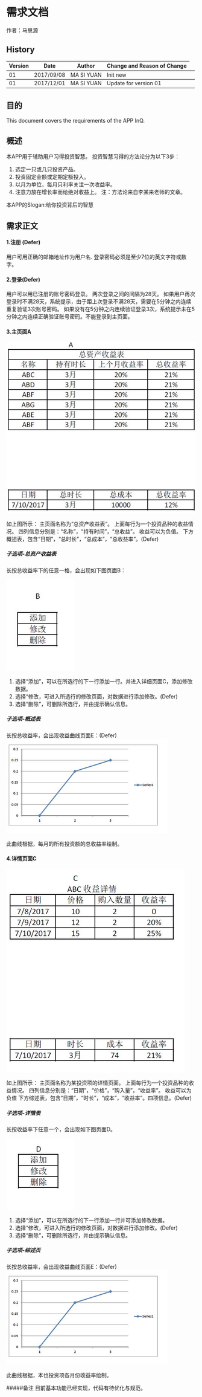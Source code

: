 # 需求文档

作者：马思源

## History

<table>
<thead>
<tr>
<th>Version</th>
<th>Date</th>
<th>Author</th>
<th>Change and Reason of Change</th>
</tr>
</thead>
<tbody>
<tr>
<td>01</td>
<td>2017/09/08</td>
<td>MA SI YUAN</td>
<td>Init new</td>
</tr>
<tr>
</thead>
<tbody>
<tr>
<td>01</td>
<td>2017/12/01</td>
<td>MA SI YUAN</td>
<td>Update for version 01</td>
<td></td>
</tr>
</tbody>
</table>

## 目的

This document covers the requirements of the APP InQ.

## 概述

本APP用于辅助用户习得投资智慧。
投资智慧习得的方法论分为以下3步：

1.  选定一只或几只投资产品。
2.  投资固定金额或定期定额投入。
3.  以月为单位，每月只利率关注一次收益率。
4.  注意力放在增长率而给绝对收益上。
注：方法论来自李某来老师的文章。

本APP的Slogan:给你投资背后的智慧

## 需求正文

#### 1.注册 (Defer)

用户可用正确的邮箱地址作为用户名.
登录密码必须是至少7位的英文字符或数字。

#### 2.登录(Defer)

用户可以用已注册的账号密码登录。
两次登录之间的间隔为28天。
如果用户再次登录时不满28天，系统提示，由于距上次登录不满28天，需要在5分钟之内连续重复验证3次账号密码。
如果没有在5分钟之内连续验证登录3次，系统提示未在5分钟之内连续正确验证账号密码。不能登录到主页面。

#### 3.主页面A

![Alt text](https://github.com/MAMAMASIYUAN/android-learning/blob/master/%E4%BB%93%E5%BA%93/PageA.JPG)


如上图所示：
主页面名称为“总资产收益表“。
上面每行为一个投资品种的收益情况。
四列信息分别是：“名称”，“持有时间”，“总收益”。
收益可以为负值。
下方概述表，包含“日期”，“总时长”，“总成本”，“总收益率”。(Defer)

##### 子选项-总资产收益表

长按总收益率下的任意一格，会出现如下图页面B：

![Alt text](https://github.com/MAMAMASIYUAN/android-learning/blob/master/%E4%BB%93%E5%BA%93/PageB.JPG)


1.  选择“添加”，可以在所选行的下一行添加一行。并进入详细页面C，添加修改数据。
2.  选择“修改，可进入所选行的修改页面，对数据进行添加修改。(Defer)
3.  选择“删除”，可删除所选行，并由提示确认信息。

##### 子选项-概述表

长按总收益率，会出现收益曲线页面E：(Defer)
![Alt text](https://github.com/MAMAMASIYUAN/android-learning/blob/master/%E4%BB%93%E5%BA%93/PageE.JPG)

此曲线根据，每月的所有投资额的总收益率绘制。

#### 4.详情页面C

![Alt text](https://github.com/MAMAMASIYUAN/android-learning/blob/master/%E4%BB%93%E5%BA%93/PageC.JPG)


如上图所示：
主页面名称为某投资项的详情页面。
上面每行为一个投资品种的收益情况。
四列信息分别是：“日期”，“价格”，“购入量”，“收益率”。
收益可以为负值
下方综述表，包含“日期”，“时长”，“成本”，“收益率”。四项信息。(Defer)

##### 子选项-详情表

长按收益率下任意一个，会出现如下图页面D。

![Alt text](https://github.com/MAMAMASIYUAN/android-learning/blob/master/%E4%BB%93%E5%BA%93/PageD.JPG)


1.  选择“添加”，可以在所选行的下一行添加一行并可添加修改数据。
2.  选择“修改，可进入所选行的修改页面，对数据进行添加修改。(Defer)
3.  选择“删除”，可删除所选行，并由提示确认信息。

##### 子选项-综述页

长按总收益率，会出现收益曲线页面E：(Defer)
![Alt text](https://github.com/MAMAMASIYUAN/android-learning/blob/master/%E4%BB%93%E5%BA%93/PageE.JPG)


此曲线根据，本也投资项各月份收益率绘制。

#####备注
目前基本功能已经实现，代码有待优化与规范。
